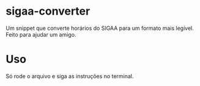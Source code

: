 # sigaa-converter
Um snippet que converte horários do SIGAA para um formato mais legível. Feito para ajudar um amigo.

# Uso
Só rode o arquivo e siga as instruções no terminal.
